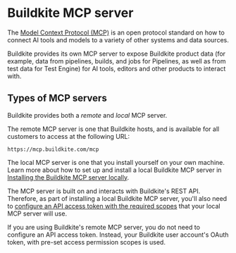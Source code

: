 # Buildkite MCP server

The [Model Context Protocol (MCP)](https://modelcontextprotocol.io/) is an open protocol standard on how to connect AI tools and models to a variety of other systems and data sources.

Buildkite provides its own MCP server to expose Buildkite product data (for example, data from pipelines, builds, and jobs for Pipelines, as well as from test data for Test Engine) for AI tools, editors and other products to interact with.

## Types of MCP servers

Buildkite provides both a _remote_ and _local_ MCP server.

The remote MCP server is one that Buildkite hosts, and is available for all customers to access at the following URL:

```url
https://mcp.buildkite.com/mcp
```

The local MCP server is one that you install yourself on your own machine. Learn more about how to set up and install a local Buildkite MCP server in [Installing the Buildkite MCP server locally](/docs/apis/mcp-server/installing-locally).

The MCP server is built on and interacts with Buildkite's REST API. Therefore, as part of installing a local Buildkite MCP server, you'll also need to [configure an API access token with the required scopes](/docs/apis/mcp-server/installing-locally#configure-api-access-token-with-required-scopes) that your local MCP server will use.

If you are using Buildkite's remote MCP server, you do not need to configure an API access token. Instead, your Buildkite user account's OAuth token, with pre-set access permission scopes is used.


